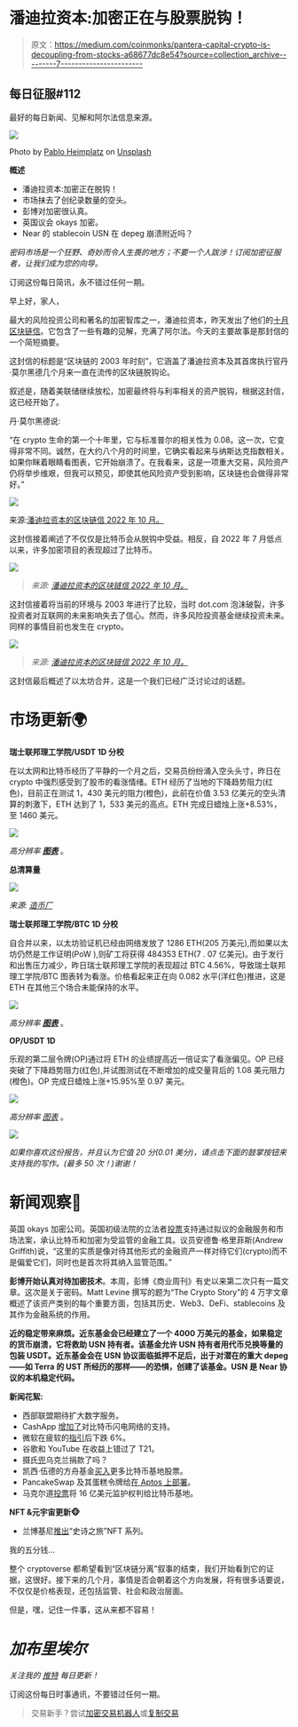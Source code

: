 # 潘迪拉资本:加密正在与股票脱钩！

> 原文：<https://medium.com/coinmonks/pantera-capital-crypto-is-decoupling-from-stocks-a68677dc8e54?source=collection_archive---------7----------------------->

## 每日征服#112

最好的每日新闻、见解和阿尔法信息来源。

![](img/f2f3a8f874dfef25bcaf61cd2dc8bdd8.png)

Photo by [Pablo Heimplatz](https://unsplash.com/@pabloheimplatz?utm_source=medium&utm_medium=referral) on [Unsplash](https://unsplash.com?utm_source=medium&utm_medium=referral)

**概述**

*   潘迪拉资本:加密正在脱钩！
*   市场抹去了创纪录数量的空头。
*   彭博对加密很认真。
*   英国议会 okays 加密。
*   Near 的 stablecoin USN 在 depeg 崩溃附近吗？

*密码市场是一个狂野、奇妙而令人生畏的地方；不要一个人跋涉！订阅加密征服者，让我们成为您的向导。*

订阅这份每日简讯，永不错过任何一期。

早上好，家人，

最大的风险投资公司和著名的加密智库之一，潘迪拉资本，昨天发出了他们的[十月区块链信](https://panteracapital.com/blockchain-letter/blockchains-2003-moment/)。它包含了一些有趣的见解，充满了阿尔法。今天的主要故事是那封信的一个简短摘要。

这封信的标题是“区块链的 2003 年时刻”，它涵盖了潘迪拉资本及其首席执行官丹·莫尔黑德几个月来一直在流传的区块链脱钩论。

叙述是，随着美联储继续放松，加密最终将与利率相关的资产脱钩，根据这封信，这已经开始了。

丹·莫尔黑德说:

“在 crypto 生命的第一个十年里，它与标准普尔的相关性为 0.08。这一次，它变得非常不同。诚然，在大约八个月的时间里，它确实看起来与纳斯达克指数相关。如果你眯着眼睛看图表，它开始崩溃了。在我看来，这是一项重大交易，风险资产仍将举步维艰，但我可以预见，即使其他风险资产受到影响，区块链也会做得非常好。”

![](img/fad3307b451fd68efa084f1947f2f223.png)

来源:[潘迪拉资本的区块链信 2022 年 10 月。](https://panteracapital.com/blockchain-letter/blockchains-2003-moment/)

这封信接着阐述了不仅仅是比特币会从脱钩中受益。相反，自 2022 年 7 月低点以来，许多加密项目的表现超过了比特币。

![](img/5b39df1cf0d3bafece9a55821c095c6e.png)

> *来源:* [*潘迪拉资本的区块链信 2022 年 10 月。*](https://panteracapital.com/blockchain-letter/blockchains-2003-moment/)

这封信接着将当前的环境与 2003 年进行了比较，当时 dot.com 泡沫破裂，许多投资者对互联网的未来影响失去了信心。然而，许多风险投资基金继续投资未来。同样的事情目前也发生在 crypto。

![](img/f79e69aa02a8b4ff61b81f5862865b07.png)

> *来源:* [*潘迪拉资本的区块链信 2022 年 10 月。*](https://panteracapital.com/blockchain-letter/blockchains-2003-moment/)

这封信最后概述了以太坊合并，这是一个我们已经广泛讨论过的话题。

# 市场更新🌍

**瑞士联邦理工学院/USDT 1D 分校**

在以太网和比特币经历了平静的一个月之后，交易员纷纷涌入空头头寸，昨日在 crypto 中强烈感受到了股市的看涨情绪。ETH 经历了当地的下降趋势阻力(红色)，目前正在测试 1，430 美元的阻力(橙色)，此前在价值 3.53 亿美元的空头清算的刺激下，ETH 达到了 1，533 美元的高点。ETH 完成日蜡烛上涨+8.53%，至 1460 美元。

![](img/8f39c2a2a6f0e5863653f5ea754ec23b.png)

*高分辨率* [***图表***](https://www.tradingview.com/x/AHsrbleM/) 。

**总清算量**

![](img/790b05d64f6431e541eb62ff7d67cc0e.png)

*来源:* [*造币厂*](https://www.coinglass.com/LiquidationData)

**瑞士联邦理工学院/BTC 1D 分校**

自合并以来，以太坊验证机已经由网络发放了 1286 ETH(205 万美元),而如果以太坊仍然是工作证明(PoW ),则矿工将获得 484353 ETH(7 . 07 亿美元)。由于发行和出售压力减少，昨日瑞士联邦理工学院的表现超过 BTC 4.56%，导致瑞士联邦理工学院/BTC 图表转为看涨。价格看起来正在向 0.082 水平(洋红色)推进，这是 ETH 在其他三个场合未能保持的水平。

![](img/d8da828d0e702e40fecc09b1513f1210.png)

*高分辨率* [***图表***](https://www.tradingview.com/x/AQiLNNTY/) 。

**OP/USDT 1D**

乐观的第二层令牌(OP)通过将 ETH 的业绩提高近一倍证实了看涨偏见。OP 已经突破了下降趋势阻力(红色),并试图测试在不断增加的成交量背后的 1.08 美元阻力(橙色)。OP 完成日蜡烛上涨+15.95%至 0.97 美元。

![](img/ad7808d4bb23f479f20fc1a6a001f825.png)

*高分辨率* [*图表*](https://www.tradingview.com/x/Frq0osNP/) 。

![](img/e4e3751fb1314455dce7abacfb472abb.png)

*如果你喜欢这份报告，并且认为它值 20 分(0.01 美分)，请点击下面的鼓掌按钮来支持我的写作。(最多 50 次！)谢谢！*

# 新闻观察📰

英国 okays 加密公司。英国初级法院的立法者[投票](https://twitter.com/watcherguru/status/1584948976897626112?s=61&t=xvEkj2ixIivKv5MaymciLg)支持通过拟议的金融服务和市场法案，承认比特币和加密为受监管的金融工具。议员安德鲁·格里菲斯(Andrew Griffith)说，“这里的实质是像对待其他形式的金融资产一样对待它们(crypto)而不是偏爱它们，同时也是首次将其纳入监管范围。”

**彭博开始认真对待加密技术**。本周，彭博《商业周刊》有史以来第二次只有一篇文章。这次是关于密码。Matt Levine 撰写的题为“The Crypto Story”的 4 万字文章概述了该资产类别的每个重要方面，包括其历史、Web3、DeFi、stablecoins 及其作为金融系统的作用。

**近的稳定带来麻烦。近东基金会已经建立了一个 4000 万美元的基金，如果稳定的货币崩溃，它将救助 USN 持有者。该基金允许 USN 持有者用代币兑换等量的包装 USDT。近东基金会在 USN 协议面临抵押不足后，出于对潜在的重大 depeg——如 Terra 的 UST 所经历的那样——的恐惧，创建了该基金。USN 是 Near 协议的本机稳定代码。**

**新闻花絮:**

*   西部联盟期待扩大数字服务。
*   CashApp [增加了](https://cointelegraph.com/news/cashapp-adds-support-for-bitcoin-lightning-network)对比特币闪电网络的支持。
*   微软在疲软的[指引](https://www.cnbc.com/2022/10/25/microsoft-msft-earnings-q1-2023.html)后下跌 6%。
*   谷歌和 YouTube 在收益上错过了 T21。
*   摄氏[兜](https://www.coindesk.com/business/2022/10/25/celsius-once-solicited-donations-for-ukraine-heres-what-happened-next/)乌克兰捐款了吗？
*   凯西·伍德的方舟基金[买入](https://twitter.com/Investingcom/status/1384813482722349058?s=20&t=vg-Fl5Ro_7Z2PaofLuXenA)更多比特币基地股票。
*   PancakeSwap 及其蛋糕令牌给[在 Aptos 上部署](https://twitter.com/PancakeSwap/status/1584545337070739456?s=20&t=vg-Fl5Ro_7Z2PaofLuXenA)。
*   马克尔道[投票](https://decrypt.co/112808/makerdao-custody-usdc-coinbase)将 16 亿美元监护权判给比特币基地。

**NFT &元宇宙更新🐵**

*   兰博基尼[推出](https://twitter.com/lamborghini/status/1584545495489331205?s=61&t=Ib1L6Q_h2lvDFzL8IIIcLA)“史诗之旅”NFT 系列。

我的五分钱…

整个 cryptoverse 都希望看到“区块链分离”叙事的结束，我们开始看到它的证据，这很好。接下来的几个月，事情是否会朝着这个方向发展，将有很多话要说，不仅仅是价格表现，还包括监管、社会和政治层面。

但是，嘿，记住一件事，这从来都不容易！

# ***加布里埃尔***

*关注我的* [*推特*](https://twitter.com/web3_gabri) *每日更新！*

订阅这份每日时事通讯，不要错过任何一期。

> 交易新手？尝试[加密交易机器人](/coinmonks/crypto-trading-bot-c2ffce8acb2a)或[复制交易](/coinmonks/top-10-crypto-copy-trading-platforms-for-beginners-d0c37c7d698c)